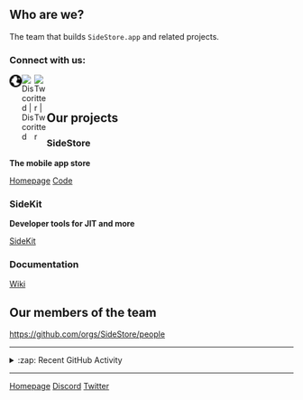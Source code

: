 <!-- 
Docs: How to use GitHub README and actions to auto-generate embedded content.
https://github.com/anuraghazra/github-readme-stats
https://www.youtube.com/watch?v=n6d4KHSKqGk
https://github.com/rahuldkjain/github-profile-readme-generator
 -->

## Who are we?

The team that builds `SideStore.app` and related projects.

### Connect with us:

<!--
[![Website](https://img.shields.io/website?label=sidestore.io&style=for-the-badge&url=https://sidestore.io)](https://sidestore.io)
[![Twitter Follow](https://img.shields.io/twitter/follow/sidestore_io?color=1DA1F2&logo=twitter&style=for-the-badge)](https://twitter.com/intent/follow?original_referer=https%3A%2F%2Fgithub.com%2Fsidestore&screen_name=sidestore)
[![GitHub Followers](https://img.shields.io/github/followers/sidestore?style=for-the-badge)]()
[![GitHub Sponsors](https://img.shields.io/github/sponsors/sidestore?style=for-the-badge
)]() 
-->

[<img align="left" alt="sidestore.io" width="22px" src="https://raw.githubusercontent.com/iconic/open-iconic/master/svg/globe.svg" />][website]
[<img align="left" alt="Discord | Discord" width="22px" src="https://cdn.jsdelivr.net/npm/simple-icons@v3/icons/discord.svg" />][discord]
[<img align="left" alt="Twitter | Twitter" width="22px" src="https://cdn.jsdelivr.net/npm/simple-icons@v3/icons/twitter.svg" />][twitter]

<br />
<br />

## Our projects

### SideStore

__The mobile app store__

[Homepage][website]
[Code][git.sidestore]

### SideKit

__Developer tools for JIT and more__

[SideKit][git.sidekit]

### Documentation

[Wiki][wiki]

## Our members of the team

https://github.com/orgs/SideStore/people

---

<details>
  <summary>:zap: Recent GitHub Activity</summary>

<!--START_SECTION:activity-->
1. 🗣 Commented on [#913](https://github.com/SideStore/SideStore/issues/913) in [SideStore/SideStore](https://github.com/SideStore/SideStore)
2. 🗣 Commented on [#913](https://github.com/SideStore/SideStore/issues/913) in [SideStore/SideStore](https://github.com/SideStore/SideStore)
3. 🗣 Commented on [#913](https://github.com/SideStore/SideStore/issues/913) in [SideStore/SideStore](https://github.com/SideStore/SideStore)
4. 🎉 Merged PR [#915](https://github.com/SideStore/SideStore/pull/915) in [SideStore/SideStore](https://github.com/SideStore/SideStore)
5. 🗣 Commented on [#915](https://github.com/SideStore/SideStore/issues/915) in [SideStore/SideStore](https://github.com/SideStore/SideStore)
6. 💪 Opened PR [#915](https://github.com/SideStore/SideStore/pull/915) in [SideStore/SideStore](https://github.com/SideStore/SideStore)
7. 🗣 Commented on [#904](https://github.com/SideStore/SideStore/issues/904) in [SideStore/SideStore](https://github.com/SideStore/SideStore)
8. 🗣 Commented on [#902](https://github.com/SideStore/SideStore/issues/902) in [SideStore/SideStore](https://github.com/SideStore/SideStore)
9. ❗️ Closed issue [#914](https://github.com/SideStore/SideStore/issues/914) in [SideStore/SideStore](https://github.com/SideStore/SideStore)
10. ❗️ Opened issue [#914](https://github.com/SideStore/SideStore/issues/914) in [SideStore/SideStore](https://github.com/SideStore/SideStore)
11. ❗️ Opened issue [#913](https://github.com/SideStore/SideStore/issues/913) in [SideStore/SideStore](https://github.com/SideStore/SideStore)
12. 🗣 Commented on [#894](https://github.com/SideStore/SideStore/issues/894) in [SideStore/SideStore](https://github.com/SideStore/SideStore)
13. 🗣 Commented on [#894](https://github.com/SideStore/SideStore/issues/894) in [SideStore/SideStore](https://github.com/SideStore/SideStore)
14. 🗣 Commented on [#894](https://github.com/SideStore/SideStore/issues/894) in [SideStore/SideStore](https://github.com/SideStore/SideStore)
15. 🗣 Commented on [#902](https://github.com/SideStore/SideStore/issues/902) in [SideStore/SideStore](https://github.com/SideStore/SideStore)
16. 🗣 Commented on [#904](https://github.com/SideStore/SideStore/issues/904) in [SideStore/SideStore](https://github.com/SideStore/SideStore)
17. 🗣 Commented on [#904](https://github.com/SideStore/SideStore/issues/904) in [SideStore/SideStore](https://github.com/SideStore/SideStore)
18. ❗️ Opened issue [#912](https://github.com/SideStore/SideStore/issues/912) in [SideStore/SideStore](https://github.com/SideStore/SideStore)
19. 🗣 Commented on [#904](https://github.com/SideStore/SideStore/issues/904) in [SideStore/SideStore](https://github.com/SideStore/SideStore)
20. 🗣 Commented on [#904](https://github.com/SideStore/SideStore/issues/904) in [SideStore/SideStore](https://github.com/SideStore/SideStore)
<!--END_SECTION:activity-->

</details>

---

[Homepage][patreon] [Discord][discord] [Twitter][twitter]

<!--
- [Patreon][patreon]
- [OpenCollective][opencollective]
- [YouTube][youtube]
-->

[website]: https://sidestore.io
[wiki]: https://wiki.sidestore.io
[twitter]: https://twitter.com/sidestore_io
[discord]: https://discord.gg/sidestore-949183273383395328
[youtube]: https://youtube.com/TODO
[patreon]: https://www.patreon.com/SideStore
[opencollective]: https://opencollective.com/TODO
[git.sidestore]: https://github.com/SideStore/SideStore/
[git.sidekit]: https://github.com/SideStore/SideKit


